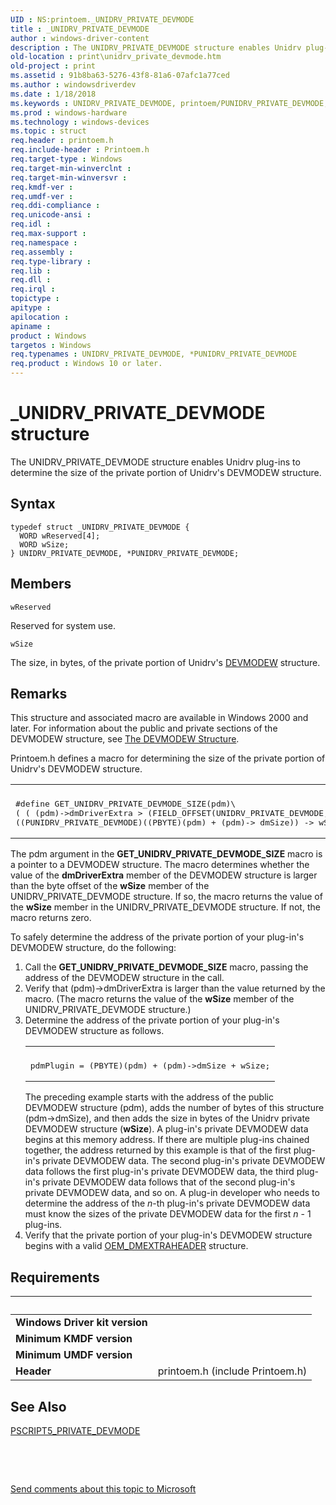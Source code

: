 ```yaml
---
UID : NS:printoem._UNIDRV_PRIVATE_DEVMODE
title : _UNIDRV_PRIVATE_DEVMODE
author : windows-driver-content
description : The UNIDRV_PRIVATE_DEVMODE structure enables Unidrv plug-ins to determine the size of the private portion of Unidrv's DEVMODEW structure.
old-location : print\unidrv_private_devmode.htm
old-project : print
ms.assetid : 91b8ba63-5276-43f8-81a6-07afc1a77ced
ms.author : windowsdriverdev
ms.date : 1/18/2018
ms.keywords : UNIDRV_PRIVATE_DEVMODE, printoem/PUNIDRV_PRIVATE_DEVMODE, print.unidrv_private_devmode, printoem/UNIDRV_PRIVATE_DEVMODE, PUNIDRV_PRIVATE_DEVMODE, print_unidrv-pscript_ui_accecb33-b4e7-4e2d-a2f2-d792456eb9db.xml, UNIDRV_PRIVATE_DEVMODE structure [Print Devices], PUNIDRV_PRIVATE_DEVMODE structure pointer [Print Devices], *PUNIDRV_PRIVATE_DEVMODE, _UNIDRV_PRIVATE_DEVMODE
ms.prod : windows-hardware
ms.technology : windows-devices
ms.topic : struct
req.header : printoem.h
req.include-header : Printoem.h
req.target-type : Windows
req.target-min-winverclnt : 
req.target-min-winversvr : 
req.kmdf-ver : 
req.umdf-ver : 
req.ddi-compliance : 
req.unicode-ansi : 
req.idl : 
req.max-support : 
req.namespace : 
req.assembly : 
req.type-library : 
req.lib : 
req.dll : 
req.irql : 
topictype : 
apitype : 
apilocation : 
apiname : 
product : Windows
targetos : Windows
req.typenames : UNIDRV_PRIVATE_DEVMODE, *PUNIDRV_PRIVATE_DEVMODE
req.product : Windows 10 or later.
---
```


# _UNIDRV_PRIVATE_DEVMODE structure
The UNIDRV_PRIVATE_DEVMODE structure enables Unidrv plug-ins to determine the size of the private portion of Unidrv's DEVMODEW structure.

## Syntax
````
typedef struct _UNIDRV_PRIVATE_DEVMODE {
  WORD wReserved[4];
  WORD wSize;
} UNIDRV_PRIVATE_DEVMODE, *PUNIDRV_PRIVATE_DEVMODE;
````

## Members


`wReserved`

Reserved for system use.

`wSize`

The size, in bytes, of the private portion of Unidrv's <a href="https://msdn.microsoft.com/library/windows/hardware/ff552837">DEVMODEW</a> structure.

## Remarks
This structure and associated macro are available in Windows 2000 and later. For information about the public and private sections of the DEVMODEW structure, see <a href="https://msdn.microsoft.com/26212e3b-a591-4ed6-b441-b130d8d4d948">The DEVMODEW Structure</a>.

Printoem.h defines a macro for determining the size of the private portion of Unidrv's DEVMODEW structure.
<div class="code"><span codelanguage=""><table>
<tr>
<th></th>
</tr>
<tr>
<td>
<pre>#define GET_UNIDRV_PRIVATE_DEVMODE_SIZE(pdm)\
( ( (pdm)-&gt;dmDriverExtra &gt; (FIELD_OFFSET(UNIDRV_PRIVATE_DEVMODE, wSize) + sizeof(WORD)) ) ? \
((PUNIDRV_PRIVATE_DEVMODE)((PBYTE)(pdm) + (pdm)-&gt; dmSize)) -&gt; wSize : 0 )</pre>
</td>
</tr>
</table></span></div>The pdm argument in the <b>GET_UNIDRV_PRIVATE_DEVMODE_SIZE</b> macro is a pointer to a DEVMODEW structure. The macro determines whether the value of the <b>dmDriverExtra</b> member of the DEVMODEW structure is larger than the byte offset of the <b>wSize</b> member of the UNIDRV_PRIVATE_DEVMODE structure. If so, the macro returns the value of the <b>wSize</b> member in the UNIDRV_PRIVATE_DEVMODE structure. If not, the macro returns zero.

To safely determine the address of the private portion of your plug-in's DEVMODEW structure, do the following:
<ol>
<li>
Call the <b>GET_UNIDRV_PRIVATE_DEVMODE_SIZE</b> macro, passing the address of the DEVMODEW structure in the call.

</li>
<li>
Verify that (pdm)-&gt;dmDriverExtra is larger than the value returned by the macro. (The macro returns the value of the <b>wSize</b> member of the UNIDRV_PRIVATE_DEVMODE structure.)

</li>
<li>Determine the address of the private portion of your plug-in's DEVMODEW structure as follows.<div class="code"><span codelanguage=""><table>
<tr>
<th></th>
</tr>
<tr>
<td>
<pre>pdmPlugin = (PBYTE)(pdm) + (pdm)-&gt;dmSize + wSize;</pre>
</td>
</tr>
</table></span></div>
The preceding example starts with the address of the public DEVMODEW structure (pdm), adds the number of bytes of this structure (pdm-&gt;dmSize), and then adds the size in bytes of the Unidrv private DEVMODEW structure (<b>wSize</b>). A plug-in's private DEVMODEW data begins at this memory address. If there are multiple plug-ins chained together, the address returned by this example is that of the first plug-in's private DEVMODEW data. The second plug-in's private DEVMODEW data follows the first plug-in's private DEVMODEW data, the third plug-in's private DEVMODEW data follows that of the second plug-in's private DEVMODEW data, and so on. A plug-in developer who needs to determine the address of the <i>n</i>-th plug-in's private DEVMODEW data must know the sizes of the private DEVMODEW data for the first <i>n</i> - 1 plug-ins.

</li>
<li>
Verify that the private portion of your plug-in's DEVMODEW structure begins with a valid <a href="..\printoem\ns-printoem-_oem_dmextraheader.md">OEM_DMEXTRAHEADER</a> structure.

</li>
</ol>

## Requirements
| &nbsp; | &nbsp; |
| ---- |:---- |
| **Windows Driver kit version** |  |
| **Minimum KMDF version** |  |
| **Minimum UMDF version** |  |
| **Header** | printoem.h (include Printoem.h) |

## See Also

<a href="..\printoem\ns-printoem-_pscript5_private_devmode.md">PSCRIPT5_PRIVATE_DEVMODE</a>

 

 

<a href="mailto:wsddocfb@microsoft.com?subject=Documentation%20feedback [print\print]:%20UNIDRV_PRIVATE_DEVMODE structure%20 RELEASE:%20(1/18/2018)&amp;body=%0A%0APRIVACY STATEMENT%0A%0AWe use your feedback to improve the documentation. We don't use your email address for any other purpose, and we'll remove your email address from our system after the issue that you're reporting is fixed. While we're working to fix this issue, we might send you an email message to ask for more info. Later, we might also send you an email message to let you know that we've addressed your feedback.%0A%0AFor more info about Microsoft's privacy policy, see http://privacy.microsoft.com/en-us/default.aspx." title="Send comments about this topic to Microsoft">Send comments about this topic to Microsoft</a>